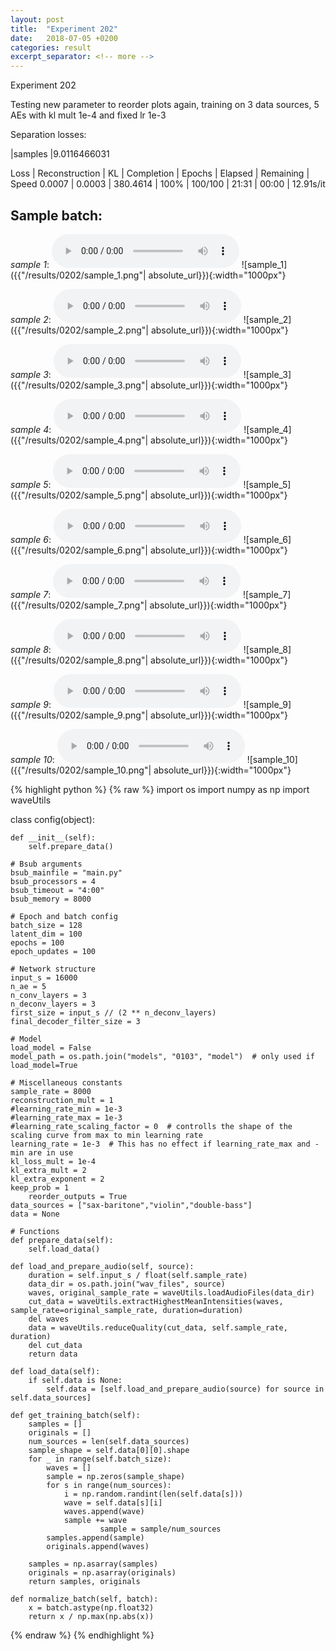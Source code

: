 ```yaml
---
layout: post
title:  "Experiment 202"
date:   2018-07-05 +0200
categories: result
excerpt_separator: <!-- more -->
---
```

Experiment 202

Testing new parameter to reorder plots again, training on 3 data sources, 5 AEs with kl mult 1e-4 and fixed lr 1e-3

Separation losses:

|samples
|9.0116466031

Loss | Reconstruction | KL | Completion | Epochs | Elapsed | Remaining | Speed
0.0007 | 0.0003 | 380.4614 | 100% | 100/100 | 21:31 | 00:00 | 12.91s/it<!-- more -->

## **Sample batch**:
_sample 1_:
<audio src="/ResultsOverview/results/0202/sample_1.wav" controls preload></audio>
![sample_1]({{"/results/0202/sample_1.png"| absolute_url}}){:width="1000px"}

_sample 2_:
<audio src="/ResultsOverview/results/0202/sample_2.wav" controls preload></audio>
![sample_2]({{"/results/0202/sample_2.png"| absolute_url}}){:width="1000px"}

_sample 3_:
<audio src="/ResultsOverview/results/0202/sample_3.wav" controls preload></audio>
![sample_3]({{"/results/0202/sample_3.png"| absolute_url}}){:width="1000px"}

_sample 4_:
<audio src="/ResultsOverview/results/0202/sample_4.wav" controls preload></audio>
![sample_4]({{"/results/0202/sample_4.png"| absolute_url}}){:width="1000px"}

_sample 5_:
<audio src="/ResultsOverview/results/0202/sample_5.wav" controls preload></audio>
![sample_5]({{"/results/0202/sample_5.png"| absolute_url}}){:width="1000px"}

_sample 6_:
<audio src="/ResultsOverview/results/0202/sample_6.wav" controls preload></audio>
![sample_6]({{"/results/0202/sample_6.png"| absolute_url}}){:width="1000px"}

_sample 7_:
<audio src="/ResultsOverview/results/0202/sample_7.wav" controls preload></audio>
![sample_7]({{"/results/0202/sample_7.png"| absolute_url}}){:width="1000px"}

_sample 8_:
<audio src="/ResultsOverview/results/0202/sample_8.wav" controls preload></audio>
![sample_8]({{"/results/0202/sample_8.png"| absolute_url}}){:width="1000px"}

_sample 9_:
<audio src="/ResultsOverview/results/0202/sample_9.wav" controls preload></audio>
![sample_9]({{"/results/0202/sample_9.png"| absolute_url}}){:width="1000px"}

_sample 10_:
<audio src="/ResultsOverview/results/0202/sample_10.wav" controls preload></audio>
![sample_10]({{"/results/0202/sample_10.png"| absolute_url}}){:width="1000px"}


{% highlight python %}
{% raw %}
import os
import numpy as np
import waveUtils


class config(object):

	def __init__(self):
		self.prepare_data()

	# Bsub arguments
	bsub_mainfile = "main.py"
	bsub_processors = 4
	bsub_timeout = "4:00"
	bsub_memory = 8000

	# Epoch and batch config
	batch_size = 128
	latent_dim = 100
	epochs = 100
	epoch_updates = 100

	# Network structure
	input_s = 16000
	n_ae = 5
	n_conv_layers = 3
	n_deconv_layers = 3
	first_size = input_s // (2 ** n_deconv_layers)
	final_decoder_filter_size = 3

	# Model
	load_model = False
	model_path = os.path.join("models", "0103", "model")  # only used if load_model=True

	# Miscellaneous constants
	sample_rate = 8000
	reconstruction_mult = 1
	#learning_rate_min = 1e-3
	#learning_rate_max = 1e-3
	#learning_rate_scaling_factor = 0  # controlls the shape of the scaling curve from max to min learning rate
	learning_rate = 1e-3  # This has no effect if learning_rate_max and -min are in use
	kl_loss_mult = 1e-4
	kl_extra_mult = 2
	kl_extra_exponent = 2
	keep_prob = 1
        reorder_outputs = True
	data_sources = ["sax-baritone","violin","double-bass"]
	data = None

	# Functions
	def prepare_data(self):
		self.load_data()

	def load_and_prepare_audio(self, source):
		duration = self.input_s / float(self.sample_rate)
		data_dir = os.path.join("wav_files", source)
		waves, original_sample_rate = waveUtils.loadAudioFiles(data_dir)
		cut_data = waveUtils.extractHighestMeanIntensities(waves, sample_rate=original_sample_rate, duration=duration)
		del waves
		data = waveUtils.reduceQuality(cut_data, self.sample_rate, duration)
		del cut_data
		return data

	def load_data(self):
		if self.data is None:
			self.data = [self.load_and_prepare_audio(source) for source in self.data_sources]

	def get_training_batch(self):
		samples = []
		originals = []
		num_sources = len(self.data_sources)
		sample_shape = self.data[0][0].shape
		for _ in range(self.batch_size):
			waves = []
			sample = np.zeros(sample_shape)
			for s in range(num_sources):
				i = np.random.randint(len(self.data[s]))
				wave = self.data[s][i]
				waves.append(wave)
				sample += wave
                        sample = sample/num_sources
			samples.append(sample)
			originals.append(waves)

		samples = np.asarray(samples)
		originals = np.asarray(originals)
		return samples, originals

	def normalize_batch(self, batch):
		x = batch.astype(np.float32)
		return x / np.max(np.abs(x))


{% endraw %}
{% endhighlight %}
